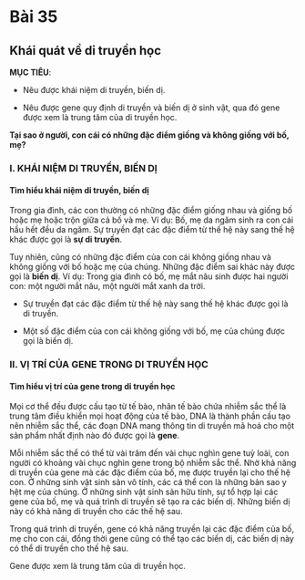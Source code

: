# Bài 35
## Khái quát về di truyền học

**MỤC TIÊU**:

*   Nêu được khái niệm di truyền, biến dị.

*   Nêu được gene quy định di truyền và biến dị ở sinh vật, qua đó gene được xem là trung tâm của di truyền học.

**Tại sao ở người, con cái có những đặc điểm giống và không giống với bố, mẹ?**

### I. KHÁI NIỆM DI TRUYỀN, BIẾN DỊ

#### Tìm hiểu khái niệm di truyền, biến dị

Trong gia đình, các con thường có những đặc điểm giống nhau và giống bố hoặc mẹ hoặc trộn giữa cả bố và mẹ. Ví dụ: Bố, mẹ da ngăm sinh ra con cái hầu hết đều da ngăm. Sự truyền đạt các đặc điểm từ thế hệ này sang thế hệ khác được gọi là **sự di truyền**.

Tuy nhiên, cũng có những đặc điểm của con cái không giống nhau và không giống với bố hoặc mẹ của chúng. Những đặc điểm sai khác này được gọi là **biến dị**. Ví dụ: Trong gia đình có bố, mẹ mắt nâu sinh được hai người con: một người mắt nâu, một người mắt xanh da trời.

*   Sự truyền đạt các đặc điểm từ thế hệ này sang thế hệ khác được gọi là di truyền.

*   Một số đặc điểm của con cái không giống với bố, mẹ của chúng được gọi là biến dị.

### II. VỊ TRÍ CỦA GENE TRONG DI TRUYỀN HỌC

#### Tìm hiểu vị trí của gene trong di truyền học

Mọi cơ thể đều được cấu tạo từ tế bào, nhân tế bào chứa nhiễm sắc thể là trung tâm điều khiển mọi hoạt động của tế bào, DNA là thành phần cấu tạo nên nhiễm sắc thể, các đoạn DNA mang thông tin di truyền mã hoá cho một sản phẩm nhất định nào đó được gọi là **gene**.

Mỗi nhiễm sắc thể có thể từ vài trăm đến vài chục nghìn gene tuỳ loài, con người có khoảng vài chục nghìn gene trong bộ nhiễm sắc thể. Nhờ khả năng di truyền của gene mà các đặc điểm của bố, mẹ được truyền lại cho thế hệ con. Ở những sinh vật sinh sản vô tính, các cá thể con là những bản sao y hệt mẹ của chúng. Ở những sinh vật sinh sản hữu tính, sự tổ hợp lại các gene của bố, mẹ và quá trình di truyền sẽ tạo ra các biến dị. Những biến dị này có khả năng di truyền cho các thế hệ sau.

Trong quá trình di truyền, gene có khả năng truyền lại các đặc điểm của bố, mẹ cho con cái, đồng thời gene cũng có thể tạo các biến dị, các biến dị này có thể di truyền cho thế hệ sau.

Gene được xem là trung tâm của di truyền học.
